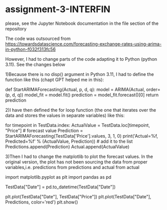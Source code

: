 # assignment-3-INTERFIN
please, see the Jupyter Notebook documentation in the file section of the repository

The code was outsourced from https://towardsdatascience.com/forecasting-exchange-rates-using-arima-in-python-f032f313fc56

However, I had to change parts of the code adapting it to Python (python 3.11). See the changes below 

1)Because there is no disp() argument in Python 3.11, I had to define the function like this (chapt GPT helped me in this): 

def StartARIMAForecasting(Actual, p, d, q):
	model = ARIMA(Actual, order=(p, d, q))
	model_fit = model.fit()
	prediction = model_fit.forecast()[0]
	return prediction 

2)I have then defined the for loop function (the one that iterates over the data and stores the values in separate variables) like this: 

for timepoint in TestData.index:
    ActualValue = TestData.loc[timepoint, "Price"]
    # forecast value
    Prediction = StartARIMAForecasting(TestData['Price'].values, 3, 1, 0)
    print('Actual=%f, Predicted=%f' % (ActualValue, Prediction))
    # add it to the list
    Predictions.append(Prediction)
    Actual.append(ActualValue)

3)Then I had to change the matplotlib to plot the forecast values. In the original version, the plot has not been sourcing the data from proper variables,i.e. predictions from predictions and actual from actual 

import matplotlib.pyplot as plt
import pandas as pd

TestData["Date"] = pd.to_datetime(TestData["Date"])

plt.plot(TestData["Date"], TestData["Price"])
plt.plot(TestData["Date"], Predictions, color='red')
plt.show()
